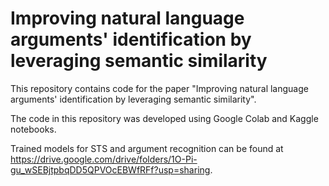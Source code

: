 # Improving natural language arguments' identification by leveraging semantic similarity

This repository contains code for the paper "Improving natural language arguments' identification by leveraging semantic similarity".

The code in this repository was developed using Google Colab and Kaggle notebooks.

Trained models for STS and argument recognition can be found at https://drive.google.com/drive/folders/1O-Pi-gu_wSEBjtpbqDD5QPVOcEBWfRFf?usp=sharing.

